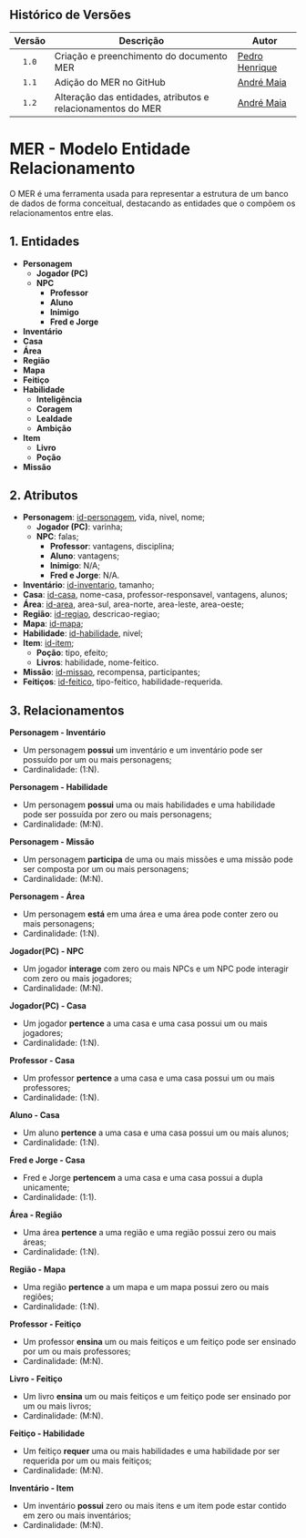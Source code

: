 ## Histórico de Versões
| Versão | Descrição                     | Autor                                                        |
| :----: |  ------------------------------------------------- | -------------------------------------------------------------------------------------------------------------------- |
| `1.0` |  Criação e preenchimento do documento MER             | [Pedro Henrique](https://github.com/PhFariaa)                               |
|`1.1`| Adição do MER no GitHub |[André Maia](https://github.com/andre-maia51) |
|`1.2`| Alteração das entidades, atributos e relacionamentos do MER |[André Maia](https://github.com/andre-maia51) |

# MER - Modelo Entidade Relacionamento
O MER é uma ferramenta usada para representar a estrutura de um banco de dados de forma conceitual, destacando as entidades que o compõem os relacionamentos entre elas.

## 1. Entidades
- **Personagem**
    - **Jogador (PC)**
    - **NPC**
        - **Professor**
        - **Aluno**
        - **Inimigo**
        - **Fred e Jorge**
- **Inventário**
- **Casa**
- **Área**
- **Região**
- **Mapa**
- **Feitiço**
- **Habilidade**
    - **Inteligência**
    - **Coragem**
    - **Lealdade**
    - **Ambição**
- **Item**
    - **Livro**
    - **Poção**
- **Missão**

## 2. Atributos
- **Personagem**: <ins>id-personagem</ins>, vida, nivel, nome;
    - **Jogador (PC)**: varinha;
    - **NPC**: falas;
        - **Professor**: vantagens, disciplina;
        - **Aluno**: vantagens;
        - **Inimigo**: N/A;
        - **Fred e Jorge**: N/A.
- **Inventário**: <ins>id-inventario</ins>, tamanho;
- **Casa**: <ins>id-casa</ins>, nome-casa, professor-responsavel, vantagens, alunos;
- **Área**: <ins>id-area</ins>, area-sul, area-norte, area-leste, area-oeste;
- **Região**: <ins>id-regiao</ins>, descricao-regiao;
- **Mapa**: <ins>id-mapa</ins>;
- **Habilidade**: <ins>id-habilidade</ins>, nivel;
- **Item**: <ins>id-item</ins>;
    - **Poção**: tipo, efeito;
    - **Livros**: habilidade, nome-feitico.
- **Missão**: <ins>id-missao</ins>, recompensa, participantes;
- **Feitiços**: <ins>id-feitico</ins>, tipo-feitico, habilidade-requerida.

## 3. Relacionamentos
**Personagem - Inventário**

- Um personagem **possui** um inventário e um inventário pode ser possuído por um ou mais personagens;
- Cardinalidade: (1:N).

**Personagem - Habilidade**

- Um personagem **possui** uma ou mais habilidades e uma habilidade pode ser possuída por zero ou mais personagens;
- Cardinalidade: (M:N).

**Personagem - Missão**

- Um personagem **participa** de uma ou mais missões e uma missão pode ser composta por um ou mais personagens;
- Cardinalidade: (M:N).

**Personagem - Área**

- Um personagem **está** em uma área e uma área pode conter zero ou mais personagens;
- Cardinalidade: (1:N).

**Jogador(PC) - NPC**

- Um jogador **interage** com zero ou mais NPCs e um NPC pode interagir com zero ou mais jogadores;
- Cardinalidade: (M:N).

**Jogador(PC) - Casa**

- Um jogador **pertence** a uma casa e uma casa possui um ou mais jogadores;
- Cardinalidade: (1:N).

**Professor - Casa**

- Um professor **pertence** a uma casa e uma casa possui um ou mais professores;
- Cardinalidade: (1:N).

**Aluno - Casa**

- Um aluno **pertence** a uma casa e uma casa possui um ou mais alunos;
- Cardinalidade: (1:N).

**Fred e Jorge - Casa**

- Fred e Jorge **pertencem** a uma casa e uma casa possui a dupla unicamente;
- Cardinalidade: (1:1).

**Área - Região**

- Uma área **pertence** a uma região e uma região possui zero ou mais áreas;
- Cardinalidade: (1:N).

**Região - Mapa**

- Uma região **pertence** a um mapa e um mapa possui zero ou mais regiões;
- Cardinalidade: (1:N).

**Professor - Feitiço**

- Um professor **ensina** um ou mais feitiços e um feitiço pode ser ensinado por um ou mais professores;
- Cardinalidade: (M:N).

**Livro - Feitiço**

- Um livro **ensina** um ou mais feitiços e um feitiço pode ser ensinado por um ou mais livros;
- Cardinalidade: (M:N).

**Feitiço - Habilidade**

- Um feitiço **requer** uma ou mais habilidades e uma habilidade por ser requerida por um ou mais feitiços;
- Cardinalidade: (M:N).

**Inventário - Item**

- Um inventário **possui** zero ou mais itens e um item pode estar contido em zero ou mais inventários;
- Cardinalidade: (M:N).